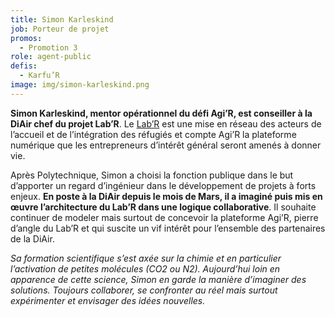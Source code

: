 ```yaml
---
title: Simon Karleskind
job: Porteur de projet
promos:
  - Promotion 3
role: agent-public
defis:
  - Karfu’R
image: img/simon-karleskind.png
---
```


**Simon Karleskind, mentor opérationnel du défi Agi’R, est conseiller à la DiAir chef du projet Lab’R**. Le [Lab’R](http://accueil-integration-refugies.fr/le-labr/) est une mise en réseau des acteurs de l’accueil et de l’intégration des réfugiés et compte Agi’R la plateforme numérique que les entrepreneurs d’intérêt général seront amenés à donner vie.

Après Polytechnique, Simon a choisi la fonction publique dans le but d’apporter un regard d’ingénieur dans le développement de projets à forts enjeux. **En poste à la DiAir depuis le mois de Mars, il a imaginé puis mis en œuvre l’architecture du Lab’R dans une logique collaborative**. Il souhaite continuer de modeler mais surtout de concevoir la plateforme Agi’R, pierre d’angle du Lab’R et qui suscite un vif intérêt pour l’ensemble des partenaires de la DiAir.

_Sa formation scientifique s’est axée sur la chimie et en particulier l’activation de petites molécules (CO2 ou N2). Aujourd’hui loin en apparence de cette science, Simon en garde la manière d’imaginer des solutions. Toujours collaborer, se confronter au réel mais surtout expérimenter et envisager des idées nouvelles._

